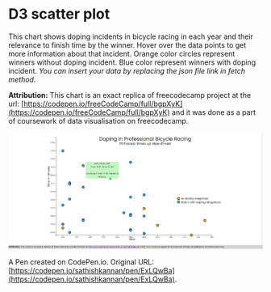 # D3 scatter plot
This chart shows doping incidents in bicycle racing in each year and their relevance to finish time by the winner. Hover over the data points to get more information about that incident. Orange color circles represent winners without doping incident. Blue color represent winners with doping incident.
_You can insert your data by replacing the json file link in fetch method._

**Attribution:** This chart is an exact replica of freecodecamp project at the url: [https://codepen.io/freeCodeCamp/full/bgpXyK](https://codepen.io/freeCodeCamp/full/bgpXyK) and it was done as a part of coursework of data visualisation on freecodecamp.

![Scatter Chart gif](images/scatter_chart.gif)

A Pen created on CodePen.io. Original URL: [https://codepen.io/sathishkannan/pen/ExLQwBa](https://codepen.io/sathishkannan/pen/ExLQwBa).

